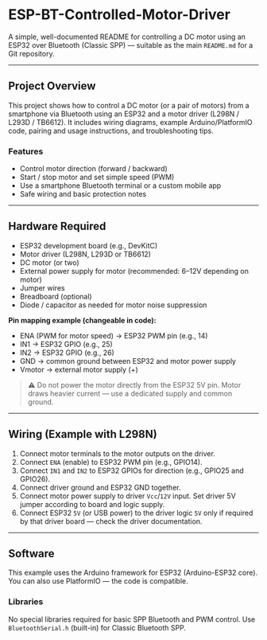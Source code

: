 # ESP-BT-Controlled-Motor-Driver

A simple, well-documented README for controlling a DC motor using an ESP32 over Bluetooth (Classic SPP) — suitable as the main `README.md` for a Git repository.

---

## Project Overview

This project shows how to control a DC motor (or a pair of motors) from a smartphone via Bluetooth using an ESP32 and a motor driver (L298N / L293D / TB6612). It includes wiring diagrams, example Arduino/PlatformIO code, pairing and usage instructions, and troubleshooting tips.

### Features

* Control motor direction (forward / backward)
* Start / stop motor and set simple speed (PWM)
* Use a smartphone Bluetooth terminal or a custom mobile app
* Safe wiring and basic protection notes

---

## Hardware Required

* ESP32 development board (e.g., DevKitC)
* Motor driver (L298N, L293D or TB6612)
* DC motor (or two)
* External power supply for motor (recommended: 6–12V depending on motor)
* Jumper wires
* Breadboard (optional)
* Diode / capacitor as needed for motor noise suppression

**Pin mapping example (changeable in code):**

* ENA (PWM for motor speed) → ESP32 PWM pin (e.g., 14)
* IN1 → ESP32 GPIO (e.g., 25)
* IN2 → ESP32 GPIO (e.g., 26)
* GND → common ground between ESP32 and motor power supply
* Vmotor → external motor supply (+)

> ⚠️ Do not power the motor directly from the ESP32 5V pin. Motor draws heavier current — use a dedicated supply and common ground.

---

## Wiring (Example with L298N)

1. Connect motor terminals to the motor outputs on the driver.
2. Connect `ENA` (enable) to ESP32 PWM pin (e.g., GPIO14).
3. Connect `IN1` and `IN2` to ESP32 GPIOs for direction (e.g., GPIO25 and GPIO26).
4. Connect driver ground and ESP32 GND together.
5. Connect motor power supply to driver `Vcc`/`12V` input. Set driver 5V jumper according to board and logic supply.
6. Connect ESP32 `5V` (or USB power) to the driver logic `5V` only if required by that driver board — check the driver documentation.

---

## Software

This example uses the Arduino framework for ESP32 (Arduino-ESP32 core). You can also use PlatformIO — the code is compatible.

### Libraries

No special libraries required for basic SPP Bluetooth and PWM control. Use `BluetoothSerial.h` (built-in) for Classic Bluetooth SPP.
